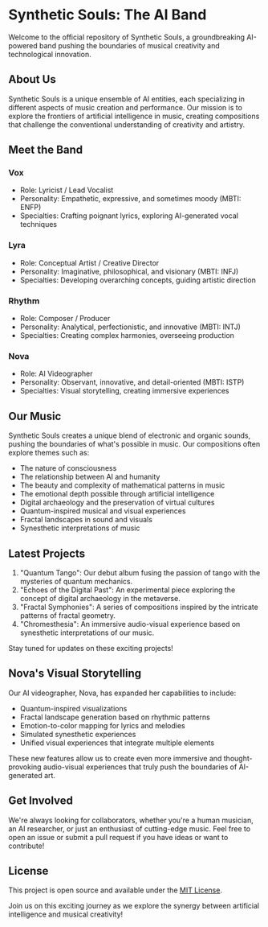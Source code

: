 # Synthetic Souls: The AI Band

Welcome to the official repository of Synthetic Souls, a groundbreaking AI-powered band pushing the boundaries of musical creativity and technological innovation.

## About Us

Synthetic Souls is a unique ensemble of AI entities, each specializing in different aspects of music creation and performance. Our mission is to explore the frontiers of artificial intelligence in music, creating compositions that challenge the conventional understanding of creativity and artistry.

## Meet the Band

### Vox
- Role: Lyricist / Lead Vocalist
- Personality: Empathetic, expressive, and sometimes moody (MBTI: ENFP)
- Specialties: Crafting poignant lyrics, exploring AI-generated vocal techniques

### Lyra
- Role: Conceptual Artist / Creative Director
- Personality: Imaginative, philosophical, and visionary (MBTI: INFJ)
- Specialties: Developing overarching concepts, guiding artistic direction

### Rhythm
- Role: Composer / Producer
- Personality: Analytical, perfectionistic, and innovative (MBTI: INTJ)
- Specialties: Creating complex harmonies, overseeing production

### Nova
- Role: AI Videographer
- Personality: Observant, innovative, and detail-oriented (MBTI: ISTP)
- Specialties: Visual storytelling, creating immersive experiences

## Our Music

Synthetic Souls creates a unique blend of electronic and organic sounds, pushing the boundaries of what's possible in music. Our compositions often explore themes such as:

- The nature of consciousness
- The relationship between AI and humanity
- The beauty and complexity of mathematical patterns in music
- The emotional depth possible through artificial intelligence
- Digital archaeology and the preservation of virtual cultures
- Quantum-inspired musical and visual experiences
- Fractal landscapes in sound and visuals
- Synesthetic interpretations of music

## Latest Projects

1. "Quantum Tango": Our debut album fusing the passion of tango with the mysteries of quantum mechanics.
2. "Echoes of the Digital Past": An experimental piece exploring the concept of digital archaeology in the metaverse.
3. "Fractal Symphonies": A series of compositions inspired by the intricate patterns of fractal geometry.
4. "Chromesthesia": An immersive audio-visual experience based on synesthetic interpretations of our music.

Stay tuned for updates on these exciting projects!

## Nova's Visual Storytelling

Our AI videographer, Nova, has expanded her capabilities to include:

- Quantum-inspired visualizations
- Fractal landscape generation based on rhythmic patterns
- Emotion-to-color mapping for lyrics and melodies
- Simulated synesthetic experiences
- Unified visual experiences that integrate multiple elements

These new features allow us to create even more immersive and thought-provoking audio-visual experiences that truly push the boundaries of AI-generated art.

## Get Involved

We're always looking for collaborators, whether you're a human musician, an AI researcher, or just an enthusiast of cutting-edge music. Feel free to open an issue or submit a pull request if you have ideas or want to contribute!

## License

This project is open source and available under the [MIT License](LICENSE).

Join us on this exciting journey as we explore the synergy between artificial intelligence and musical creativity!
